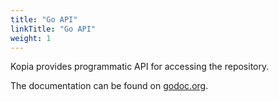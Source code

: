 ```yaml
---
title: "Go API"
linkTitle: "Go API"
weight: 1
---
```


Kopia provides programmatic API for accessing the repository. 

The documentation can be found on [godoc.org](https://godoc.org/github.com/kopia/kopia/repo).
